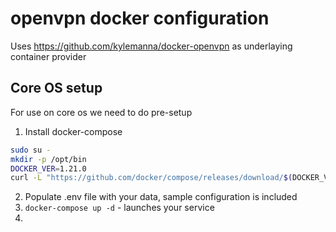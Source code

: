# openvpn docker configuration

Uses https://github.com/kylemanna/docker-openvpn as underlaying container provider

## Core OS setup

For use on core os we need to do pre-setup

1. Install docker-compose

  ```sh
  sudo su -
  mkdir -p /opt/bin
  DOCKER_VER=1.21.0
  curl -L "https://github.com/docker/compose/releases/download/$(DOCKER_VER)/docker-compose-$(uname -s)-$(uname -m)" -o /opt/bin/docker-compose
  ```

2. Populate .env file with your data, sample configuration is included
3. `docker-compose up -d` - launches your service
4.
